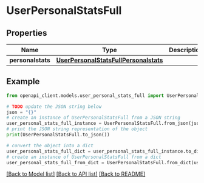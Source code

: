 # UserPersonalStatsFull


## Properties

Name | Type | Description | Notes
------------ | ------------- | ------------- | -------------
**personalstats** | [**UserPersonalStatsFullPersonalstats**](UserPersonalStatsFullPersonalstats.md) |  | 

## Example

```python
from openapi_client.models.user_personal_stats_full import UserPersonalStatsFull

# TODO update the JSON string below
json = "{}"
# create an instance of UserPersonalStatsFull from a JSON string
user_personal_stats_full_instance = UserPersonalStatsFull.from_json(json)
# print the JSON string representation of the object
print(UserPersonalStatsFull.to_json())

# convert the object into a dict
user_personal_stats_full_dict = user_personal_stats_full_instance.to_dict()
# create an instance of UserPersonalStatsFull from a dict
user_personal_stats_full_from_dict = UserPersonalStatsFull.from_dict(user_personal_stats_full_dict)
```
[[Back to Model list]](../README.md#documentation-for-models) [[Back to API list]](../README.md#documentation-for-api-endpoints) [[Back to README]](../README.md)


